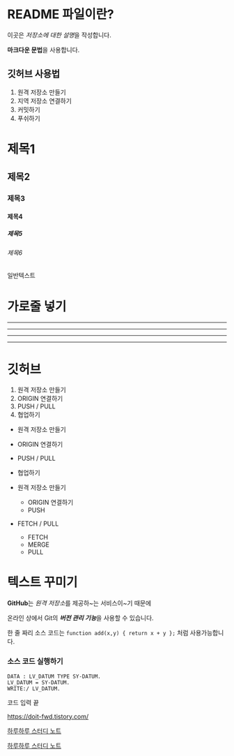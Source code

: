 # README 파일이란?

이곳은 *저장소에 대한 설명*을 작성합니다.

**마크다운 문법**을 사용합니다.

## 깃허브 사용법

1. 원격 저장소 만들기
2. 지역 저장소 연결하기
3. 커밋하기
4. 푸쉬하기


# 제목1
## 제목2
### 제목3
#### 제목4
##### 제목5
###### 제목6
일반텍스트
# 가로줄 넣기
---
- - - -
****
* * * *

# 깃허브

1. 원격 저장소 만들기
3. ORIGIN 연결하기
2. PUSH / PULL
5. 협업하기

- 원격 저장소 만들기
- ORIGIN 연결하기
- PUSH / PULL
- 협업하기

- 원격 저장소 만들기
  - ORIGIN 연결하기
  - PUSH
- FETCH / PULL
  - FETCH
  - MERGE
  - PULL

# 텍스트 꾸미기

**GitHub**는 *원격 저장소*를 제공하~는 서비스이~기 때문에

온라인 상에서 Git의 ***버전 관리 기능***을 사용할 수 있습니다.


한 줄 짜리 소스 코드는 `function add(x,y) { return x + y };` 처럼 사용가능합니다.

### 소스 코드 실행하기 

```  abap
DATA : LV_DATUM TYPE SY-DATUM.
LV_DATUM = SY-DATUM.  
WRITE:/ LV_DATUM.
```

코드 입력 끝

<https://doit-fwd.tistory.com/>

[하루하루 스터디 노트](https://doit-fwd.tistory.com/)

[하루하루 스터디 노트](https://doit-fwd.tistory.com/, "프런트앤드 개발 팀")
